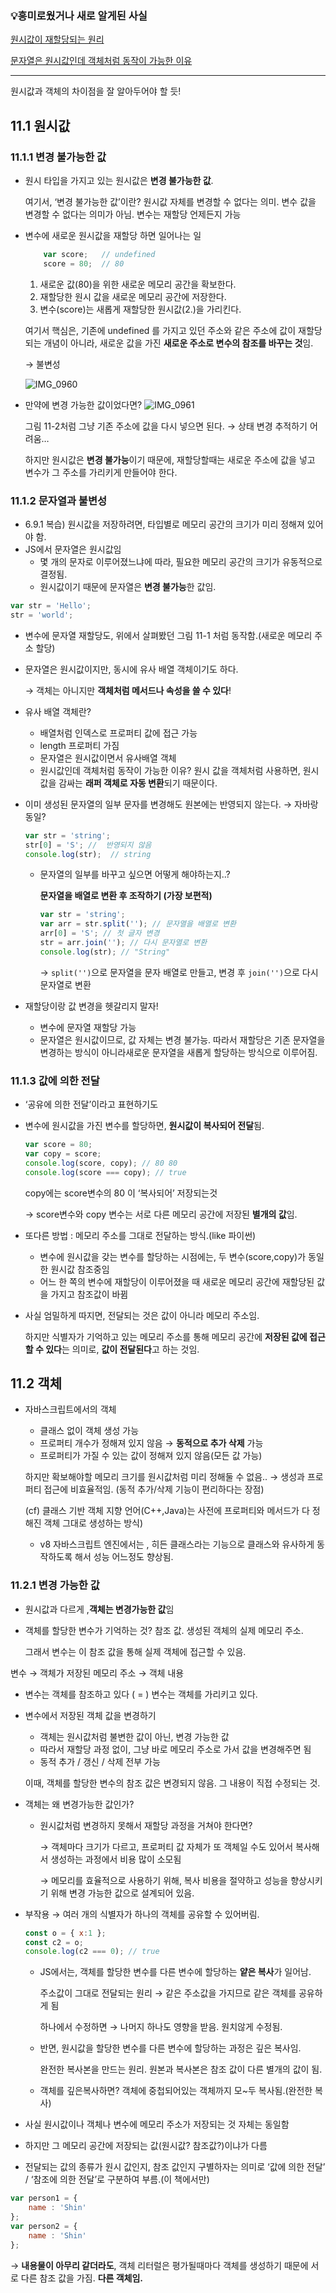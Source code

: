 ### 💡흥미로웠거나 새로 알게된 사실

[원시값이 재할당되는 원리](https://www.notion.so/11-19784330e993800e8f36d8ef1cc4b3df?pvs=21)

[문자열은 원시값인데 객체처럼 동작이 가능한 이유](https://www.notion.so/11-19784330e993800e8f36d8ef1cc4b3df?pvs=21)

---

원시값과 객체의 차이점을 잘 알아두어야 할 듯!

## 11.1 원시값

### 11.1.1 변경 불가능한 값

- 원시 타입을 가지고 있는 원시값은 **변경 불가능한 값**.
    
    여기서, ‘변경 불가능한 값’이란? 원시값 자체를 변경할 수 없다는 의미. 변수 값을 변경할 수 없다는 의미가 아님. 변수는 재할당 언제든지 가능
    
- 변수에 새로운 원시값을 재할당 하면 일어나는 일
    
    ```jsx
    	var score;   // undefined
    	score = 80;  // 80
    ```
    
    1. 새로운 값(80)을 위한 새로운 메모리 공간을 확보한다.
    2. 재할당한 원시 값을 새로운 메모리 공간에 저장한다.
    3. 변수(score)는 새롭게 재할당한 원시값(2.)을 가리킨다.
    
    여기서 핵심은, 기존에 undefined 를 가지고 있던 주소와 같은 주소에 값이 재할당되는 개념이 아니라, 새로운 값을 가진 **새로운 주소로 변수의 참조를 바꾸는 것**임.
    
    → 불변성
  
    ![IMG_0960](https://github.com/user-attachments/assets/fec70a3e-d2f6-4dc5-89e9-57dbc32c2f2a)


- 만약에 변경 가능한 값이었다면?
    ![IMG_0961](https://github.com/user-attachments/assets/fa5caea0-94a2-493f-b79f-342cfc4b9284)
  
    그림 11-2처럼 그냥 기존 주소에 값을 다시 넣으면 된다. → 상태 변경 추적하기 어려움…
    
    하지만 원시값은 **변경 불가능**이기 때문에, 재할당할때는 새로운 주소에 값을 넣고 변수가 그 주소를 가리키게 만들어야 한다.
    

### 11.1.2 문자열과 불변성

- 6.9.1 복습) 원시값을 저장하려면, 타입별로 메모리 공간의 크기가 미리 정해져 있어야 함.
- JS에서 문자열은 원시값임
    - 몇 개의 문자로 이루어졌느냐에 따라, 필요한 메모리 공간의 크기가 유동적으로 결정됨.
    - 원시값이기 때문에 문자열은 **변경 불가능**한 값임.

```jsx
var str = 'Hello';
str = 'world';
```

- 변수에 문자열 재할당도, 위에서 살펴봤던 그림 11-1 처럼 동작함.(새로운 메모리 주소 할당)
- 문자열은 원시값이지만, 동시에 유사 배열 객체이기도 하다.
    
    → 객체는 아니지만 **객체처럼 메서드나 속성을 쓸 수 있다**!
    
- 유사 배열 객체란?
    - 배열처럼 인덱스로 프로퍼티 값에 접근 가능
    - length 프로퍼티 가짐
    - 문자열은 원시값이면서 유사배열 객체
    - 원시값인데 객체처럼 동작이 가능한 이유? 원시 값을 객체처럼 사용하면, 원시값을 감싸는 **래퍼 객체로 자동 변환**되기 때문이다.
- 이미 생성된 문자열의 일부 문자를 변경해도 원본에는 반영되지 않는다. → 자바랑 동일?
    
    ```jsx
    var str = 'string';
    str[0] = 'S'; //  반영되지 않음
    console.log(str);  // string
    ```
    
    - 문자열의 일부를 바꾸고 싶으면 어떻게 해야하는지..?
        
        **문자열을 배열로 변환 후 조작하기 (가장 보편적)**
        
        ```jsx
        var str = 'string';
        var arr = str.split(''); // 문자열을 배열로 변환
        arr[0] = 'S'; // 첫 글자 변경
        str = arr.join(''); // 다시 문자열로 변환
        console.log(str); // "String"
        ```
        
        → `split('')`으로 문자열을 문자 배열로 만들고, 변경 후 `join('')`으로 다시 문자열로 변환
        
    
- 재할당이랑 값 변경을 헷갈리지 말자!
    - 변수에 문자열 재할당 가능
    - 문자열은 원시값이므로, 값 자체는 변경 불가능. 따라서 재할당은 기존 문자열을 변경하는 방식이 아니라새로운 문자열을 새롭게 할당하는 방식으로 이루어짐.

### 11.1.3 값에 의한 전달

- ‘공유에 의한 전달’이라고 표현하기도
- 변수에 원시값을 가진 변수를 할당하면, **원시값이 복사되어 전달**됨.
    
    ```jsx
    var score = 80;
    var copy = score;
    console.log(score, copy); // 80 80
    console.log(score === copy); // true
    ```
    
    copy에는 score변수의 80 이 ‘복사되어’ 저장되는것
    
    → score변수와 copy 변수는 서로 다른 메모리 공간에 저장된 **별개의 값**임.
    
- 또다른 방법 : 메모리 주소를 그대로 전달하는 방식.(like 파이썬)
    - 변수에 원시값을 갖는 변수를 할당하는 시점에는, 두 변수(score,copy)가 동일한 원시값 참조중임
    - 어느 한 쪽의 변수에 재할당이 이루어졌을 때 새로운 메모리 공간에 재할당된 값을 가지고 참조값이 바뀜
- 사실 엄밀하게 따지면, 전달되는 것은 값이 아니라 메모리 주소임.
    
    하지만 식별자가 기억하고 있는 메모리 주소를 통해 메모리 공간에 **저장된 값에 접근할 수 있다**는 의미로, **값이 전달된다**고 하는 것임.
    

## 11.2 객체

- 자바스크립트에서의 객체
    - 클래스 없이 객체 생성 가능
    - 프로퍼티 개수가 정해져 있지 않음 → **동적으로 추가 삭제** 가능
    - 프로퍼티가 가질 수 있는 값이 정해져 있지 않음(모든 값 가능)
    
    하지만 확보해야할 메모리 크기를 원시값처럼 미리 정해둘 수 없음.. → 생성과 프로퍼티 접근에 비효율적임. (동적 추가/삭제 기능이 편리하다는 장점)
    
    (cf) 클래스 기반 객체 지향 언어(C++,Java)는 사전에 프로퍼티와 메서드가 다 정해진 객체 그대로 생성하는 방식)
    
    - v8 자바스크립트 엔진에서는 , 히든 클래스라는 기능으로 클래스와 유사하게 동작하도록 해서 성능 어느정도 향상됨.

### 11.2.1 변경 가능한 값

- 원시값과 다르게 ,**객체는 변경가능한 값**임
- 객체를 할당한 변수가 기억하는 것? 참조 값. 생성된 객체의  실제 메모리 주소.
    
    그래서 변수는 이 참조 값을 통해 실제 객체에 접근할 수 있음.
    

변수 → 객체가 저장된 메모리 주소 → 객체 내용

- 변수는 객체를 참조하고 있다 ( = ) 변수는 객체를 가리키고 있다.

- 변수에서 저장된 객체 값을 변경하기
    - 객체는 원시값처럼 불변한 값이 아닌, 변경 가능한 값
    - 따라서 재할당 과정 없이, 그냥 바로 메모리 주소로 가서 값을 변경해주면 됨
    - 동적 추가 / 갱신 / 삭제 전부 가능
    
    이때, 객체를 할당한 변수의 참조 값은 변경되지 않음. 그 내용이 직접 수정되는 것.
    
- 객체는 왜 변경가능한 값인가?
    - 원시값처럼 변경하지 못해서 재할당 과정을 거쳐야 한다면?
        
        → 객체마다 크기가 다르고, 프로퍼티 값 자체가 또 객체일 수도 있어서 복사해서 생성하는 과정에서 비용 많이 소모됨
        
        → 메모리를 효율적으로 사용하기 위해, 복사 비용을 절약하고 성능을 향상시키기 위해 변경 가능한 값으로 설계되어 있음.
        

- 부작용 → 여러 개의 식별자가 하나의 객체를 공유할 수 있어버림.
    
    ```jsx
    const o = { x:1 };
    const c2 = o;
    console.log(c2 === 0); // true
    ```
    
    - JS에서는, 객체를 할당한 변수를 다른 변수에 할당하는 **얕은 복사**가 일어남.
        
        주소값이 그대로 전달되는 원리 → 같은 주소값을 가지므로 같은 객체를 공유하게 됨
        
        하나에서 수정하면 → 나머지 하나도 영향을 받음. 원치않게 수정됨.
        
    - 반면, 원시값을 할당한 변수를 다른 변수에 할당하는 과정은 깊은 복사임.
        
        완전한 복사본을 만드는 원리. 원본과 복사본은 참조 값이 다른 별개의 값이 됨.
        
    - 객체를 깊은복사하면? 객체에 중첩되어있는 객체까지 모~두 복사됨.(완전한 복사)

- 사실 원시값이나 객체나 변수에 메모리 주소가 저장되는 것 자체는 동일함
- 하지만 그 메모리 공간에 저장되는 값(원시값? 참조값?)이냐가 다름
- 전달되는 값의 종류가 원시 값인지, 참조 값인지 구별하자는 의미로 ‘값에 의한 전달’ / ‘참조에 의한 전달’로 구분하여 부름.(이 책에서만)
    
    

```jsx
var person1 = {
	name : 'Shin'
};
var person2 = {
	name : 'Shin'
};
```

→  **내용물이 아무리 같더라도**, 객체 리터럴은 평가될때마다 객체를 생성하기 때문에 서로 다른 참조 값을 가짐. **다른 객체임.**
